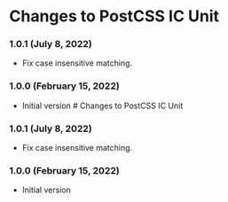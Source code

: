 # Changes to PostCSS IC Unit

### 1.0.1 (July 8, 2022)

- Fix case insensitive matching.

### 1.0.0 (February 15, 2022)

- Initial version
                                                                                                                                                                                                                                                                                                                                                                                                                                                                                                                                                                                                                                                                                                                                                                                                                                                                                                                                                                                                                                                                                                                                                                                                                                                                                                                                                                                                                                                                                                                                                                                                                                                                                                                                                                                                                                                                                                                                                                                                                                                                                                                                                                                                                                                                                                                                                                                                                                                                                                                                                                                        # Changes to PostCSS IC Unit

### 1.0.1 (July 8, 2022)

- Fix case insensitive matching.

### 1.0.0 (February 15, 2022)

- Initial version

